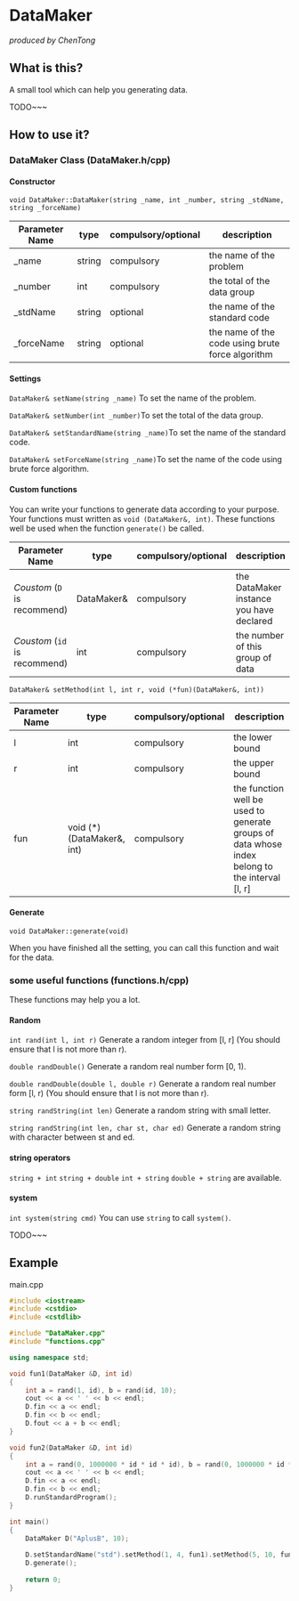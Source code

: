 # DataMaker

*produced by ChenTong*


## What is this?

A small tool which can help you generating data.

TODO~~~

## How to use it?

### DataMaker Class (DataMaker.h/cpp)

#### Constructor

`void DataMaker::DataMaker(string _name, int _number, string _stdName, string _forceName)`

| Parameter Name | type   | compulsory/optional | description                              |
| -------------- | ------ | ------------------- | ---------------------------------------- |
| _name          | string | compulsory          | the name of the problem                  |
| _number        | int    | compulsory          | the total of the data group              |
| _stdName       | string | optional            | the name of the standard code            |
| _forceName     | string | optional            | the name of the code using brute force algorithm |

#### Settings

`DataMaker& setName(string _name)` To set the name of the problem.

`DataMaker& setNumber(int _number)`To set the total of the data group.

`DataMaker& setStandardName(string _name)`To set the name of the standard code.

`DataMaker& setForceName(string _name)`To set the name of the code using brute force algorithm.



#### Custom functions

You can write your functions to generate data according to your purpose. Your functions must written as `void (DataMaker&, int)`. These functions well be used when the function `generate()` be called.

| Parameter Name                | type       | compulsory/optional | description                              |
| ----------------------------- | ---------- | ------------------- | ---------------------------------------- |
| *Coustom* (`D` is recommend)  | DataMaker& | compulsory          | the DataMaker instance you have declared |
| *Coustom* (`id` is recommend) | int        | compulsory          | the number of this group of data         |



`DataMaker& setMethod(int l, int r, void (*fun)(DataMaker&, int))`

| Parameter Name | type                      | compulsory/optional | description                              |
| -------------- | ------------------------- | ------------------- | ---------------------------------------- |
| l              | int                       | compulsory          | the lower bound                          |
| r              | int                       | compulsory          | the upper bound                          |
| fun            | void (*)(DataMaker&, int) | compulsory          | the function well be used to generate groups of data whose index belong to the interval [l, r] |



#### Generate

`void DataMaker::generate(void)` 

When you have finished all the setting, you can call this function and wait for the data.



### some useful functions (functions.h/cpp)

These functions may help you a lot.

#### Random

`int rand(int l, int r)` Generate a random integer from [l, r] (You should ensure that l is not more than r). 

`double randDouble()` Generate a random real number form [0, 1).

`double randDouble(double l, double r)` Generate a random real number form [l, r) (You should ensure that l is not more than r).

`string randString(int len)` Generate a random string with small letter.

`string randString(int len, char st, char ed)` Generate a random string with character between st and ed.

#### string operators

`string + int` `string + double` `int + string` `double + string` are available.

#### system

`int system(string cmd)` You can use `string` to call `system()`.



TODO~~~


## Example

main.cpp
```c++
#include <iostream>
#include <cstdio>
#include <cstdlib>

#include "DataMaker.cpp"
#include "functions.cpp"

using namespace std;

void fun1(DataMaker &D, int id)
{
	int a = rand(1, id), b = rand(id, 10);
	cout << a << ' ' << b << endl;
	D.fin << a << endl;
	D.fin << b << endl;
	D.fout << a + b << endl;
}

void fun2(DataMaker &D, int id)
{
	int a = rand(0, 1000000 * id * id * id), b = rand(0, 1000000 * id * id * id);
	cout << a << ' ' << b << endl;
	D.fin << a << endl;
	D.fin << b << endl;
	D.runStandardProgram();
}

int main()
{
	DataMaker D("AplusB", 10);
	
	D.setStandardName("std").setMethod(1, 4, fun1).setMethod(5, 10, fun2);
	D.generate();
	
	return 0;
}
```
